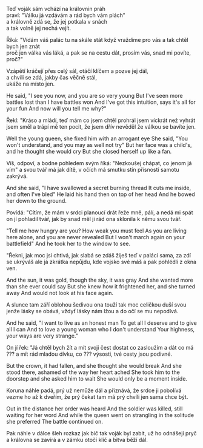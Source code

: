 Teď voják sám vchází na královnin práh  
praví: "Válku já vzdávám a rád bych vám plách"  
a královně zdá se, že jej potkala v snách  
a tak volně jej nechá vejít.

Říká: "Vídám váš palác tu na skále stát
když vraždíme pro vás a tak chtěl bych jen znát  
proč jen válka vás láká, a pak se na cestu dát,
prosím vás, snad mi povíte, proč?"

Vzápětí kráčejí přes celý sál,
otáčí klíčem a pozve jej dál,  
a chvíli se zdá, jakby čas věčně stál,  
ukáže na místo jen.

He said, "I see you now, and you are so very young
But I've seen more battles lost than I have battles won
And I've got this intuition, says it's all for your fun
And now will you tell me why?"

Řekl: "Kráso a mládí, teď mám co jsem chtěl
prohrál jsem víckrát než vyhrát jsem směl
a trápí mě ten pocit, že jsem dřív nevěděl
že válkou se bavíte jen.

Well the young queen, she fixed him with an arrogant eye
She said, "You won't understand, and you may as well not try"
But her face was a child's, and he thought she would cry
But she closed herself up like a fan.

Víš, odpoví, a bodne pohledem svým
říká: "Nezkoušej chápat, co jenom já vím"
a svou tvář má jak dítě, v očích má smutku stín
přísností samotu zakrývá.

And she said, "I have swallowed a secret burning thread
It cuts me inside, and often I've bled"
He laid his hand then on top of her head
And he bowed her down to the ground.

Povídá: "Cítím, že mám v srdci planoucí drát
řeže mně, pálí, a nedá mi spát
on jí pohladil tvář, jak by snad měl ji rád
ona sklonila k němu svou tvář.

"Tell me how hungry are you? How weak you must feel
As you are living here alone, and you are never revealed
But I won't march again on your battlefield"
And he took her to the window to see.

"Řekni, jak moc jsi chtivá, jak slabá se zdáš
žiješ teď v paláci sama, za zdí se ukrýváš
ale já zkrátka nepůjdu, kde vojsko své máš
a pak pohlédli z okna ven.

And the sun, it was gold, though the sky, it was gray
And she wanted more than she ever could say
But she knew how it frightened her, and she turned away
And would not look at his face again.

A slunce tam září oblohou šedivou
ona touží tak moc celičkou duší svou
jenže lásky se obává, vždyť lásky nám lžou
a do očí se mu nepodívá.   

And he said, "I want to live as an honest man
To get all I deserve and to give all I can
And to love a young woman who I don't understand
Your highness, your ways are very strange."

On jí řek: "Já chtěl bych žít a mít svoji čest
dostat co zasloužím a dát co má ???
a mít rád mladou dívku, co ???
výsosti, tvé cesty jsou podivné.

But the crown, it had fallen, and she thought she would break
And she stood there, ashamed of the way her heart ached
She took him to the doorstep and she asked him to wait
She would only be a moment inside.

Koruna náhle padá, prý už nemůže dál
a přiznává, že srdce ji pobolívá
vezme ho až k dveřím, že prý čekat tam má
prý chvíli jen sama chce být.

Out in the distance her order was heard
And the soldier was killed, still waiting for her word
And while the queen went on strangling in the solitude she preferred
The battle continued on.

Pak náhle v dálce šleh rozkaz jak bič
tak voják byl zabit, už ho odnášejí pryč
a královna se zavírá a v zámku otočí klíč
a bitva běží dál.

